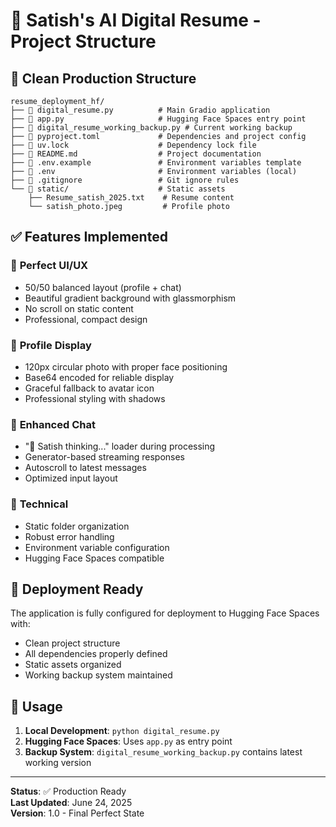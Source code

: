 # 🚀 Satish's AI Digital Resume - Project Structure

## 📁 Clean Production Structure

```
resume_deployment_hf/
├── 📄 digital_resume.py          # Main Gradio application
├── 📄 app.py                     # Hugging Face Spaces entry point
├── 📄 digital_resume_working_backup.py # Current working backup
├── 📄 pyproject.toml             # Dependencies and project config
├── 📄 uv.lock                    # Dependency lock file
├── 📄 README.md                  # Project documentation
├── 📄 .env.example               # Environment variables template
├── 📄 .env                       # Environment variables (local)
├── 📄 .gitignore                 # Git ignore rules
└── 📁 static/                    # Static assets
    ├── Resume_satish_2025.txt    # Resume content
    └── satish_photo.jpeg         # Profile photo
```

## ✅ Features Implemented

### 🎨 **Perfect UI/UX**
- 50/50 balanced layout (profile + chat)
- Beautiful gradient background with glassmorphism
- No scroll on static content
- Professional, compact design

### 📸 **Profile Display**
- 120px circular photo with proper face positioning
- Base64 encoded for reliable display
- Graceful fallback to avatar icon
- Professional styling with shadows

### 💬 **Enhanced Chat**
- "🤔 Satish thinking..." loader during processing
- Generator-based streaming responses
- Autoscroll to latest messages
- Optimized input layout

### 🔧 **Technical**
- Static folder organization
- Robust error handling
- Environment variable configuration
- Hugging Face Spaces compatible

## 🚀 Deployment Ready

The application is fully configured for deployment to Hugging Face Spaces with:
- Clean project structure
- All dependencies properly defined
- Static assets organized
- Working backup system maintained

## 📝 Usage

1. **Local Development**: `python digital_resume.py`
2. **Hugging Face Spaces**: Uses `app.py` as entry point
3. **Backup System**: `digital_resume_working_backup.py` contains latest working version

---

**Status**: ✅ Production Ready  
**Last Updated**: June 24, 2025  
**Version**: 1.0 - Final Perfect State
